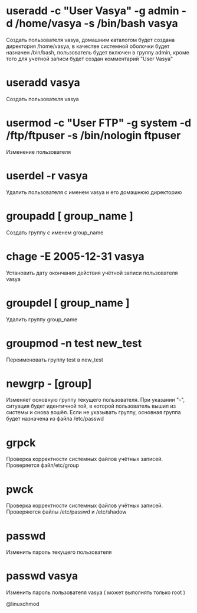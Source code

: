 # useradd -c "User Vasya" -g admin -d /home/vasya -s /bin/bash vasya
Создать пользователя vasya, домашним каталогом будет создана директория /home/vasya, в качестве системной оболочки будет назначен /bin/bash, пользователь будет включен в группу admin, кроме того для учетной записи будет создан комментарий "User Vasya"
# useradd vasya
Создать пользователя vasya
# usermod -c "User FTP" -g system -d /ftp/ftpuser -s /bin/nologin ftpuser
Изменение пользователя
# userdel -r vasya
Удалить пользователя с именем vasya и его домашнюю директорию
# groupadd [ group_name ]
Создать группу с именем group_name
# chage -E 2005-12-31 vasya
Установить дату окончания действия учётной записи пользователя vasya
# groupdel [ group_name ]
Удалить группу group_name
# groupmod -n test new_test
Переименовать группу test в new_test
# newgrp - [group]
Изменяет основную группу текущего пользователя. При указании "-", ситуация будет идентичной той, в которой пользователь вышил из системы и снова вошёл. Если не указывать группу, основная группа будет назначена из файла /etc/passwd
# grpck
Проверка корректности системных файлов учётных записей. Проверяется файл/etc/group
# pwck
Проверка корректности системных файлов учётных записей. Проверяются файлы /etc/passwd и /etc/shadow
# passwd
Изменить пароль текущего пользователя
# passwd vasya
Изменить пароль пользователя vasya ( может выполнять только root )

@linuxchmod
